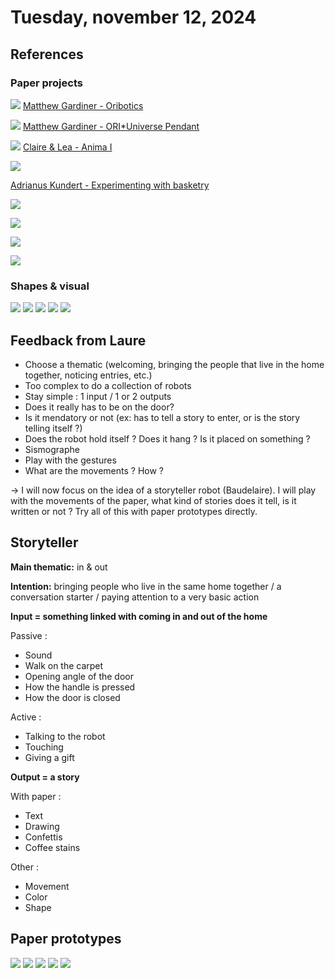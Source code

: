 # Tuesday, november 12, 2024

## References 
### Paper projects

![](images/paper-ref-1.png)
[Matthew Gardiner - Oribotics](https://www.matthewgardiner.net/art/Oribotics_de)

![](images/paper-ref-2.png)
[Matthew Gardiner - ORI*Universe Pendant](https://www.matthewgardiner.net/buymystuff/ORIUniverse_Pendant)

![](images/paper-ref-3.jpg)
[Claire & Lea - Anima I](https://claire-lea.com/projects/anima-i)

![](images/paper-ref-4.jpeg)

[Adrianus Kundert - Experimenting with basketry](https://adrianuskundert.com/3d-weaving/overview)

![](images/paper-ref-5.jpg)

![](images/paper-ref-6.jpg)

![](images/paper-ref-7.jpg)

![](images/paper-ref-8.jpg)

### Shapes & visual

![](images/other-ref-0.png)
![](images/other-ref-1.jpg)
![](images/other-ref-2.jpg)
![](images/other-ref-3.jpg)
![](images/other-ref-4.jpg)


## Feedback from Laure
- Choose a thematic (welcoming, bringing the people that live in the home together, noticing entries, etc.)
- Too complex to do a collection of robots
- Stay simple : 1 input / 1 or 2 outputs
- Does it really has to be on the door?
- Is it mendatory or not (ex: has to tell a story to enter, or is the story telling itself ?)
- Does the robot hold itself ? Does it hang ? Is it placed on something ?
- Sismographe
- Play with the gestures
- What are the movements ? How ?

-> I will now focus on the idea of a storyteller robot (Baudelaire). I will play with the movements of the paper, what kind of stories does it tell, is it written or not ? Try all of this with paper prototypes directly.

## Storyteller

**Main thematic:** in & out

**Intention:** bringing people who live in the same home together / a conversation starter / paying attention to a very basic action

**Input = something linked with coming in and out of the home**

Passive :

- Sound
- Walk on the carpet
- Opening angle of the door
- How the handle is pressed
- How the door is closed

Active :

- Talking to the robot
- Touching
- Giving a gift

**Output = a story**

With paper : 

- Text
- Drawing
- Confettis
- Coffee stains

Other : 

- Movement
- Color
- Shape

## Paper prototypes

![](images/paper-protoype-12nov-1.jpeg)
![](images/paper-protoype-12nov-1-1.jpeg)
![](images/paper-protoype-12nov-2.jpeg)
![](images/paper-protoype-12nov-3.jpeg)
![](images/paper-protoype-12nov-3-1.jpeg)
